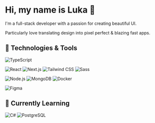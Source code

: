 # Hi, my name is Luka 👋

I'm a full-stack developer with a passion for creating beautiful UI.

Particularly love translating design into pixel perfect & blazing fast apps.

## 🔧 Technologies & Tools
![TypeScript](https://img.shields.io/badge/-TypeScript-3178C6?logo=typescript&logoColor=white&style=for-the-badge)

![React](https://img.shields.io/badge/-React-61DAFB?logo=react&logoColor=white&style=for-the-badge)
![Next.js](https://img.shields.io/badge/-Next.js-000000?logo=next.js&logoColor=white&style=for-the-badge)
![Tailwind CSS](https://img.shields.io/badge/-TailwindCSS-06B6D4?logo=tailwindcss&logoColor=white&style=for-the-badge)
![Sass](https://img.shields.io/badge/-Sass-CC6699?logo=sass&logoColor=white&style=for-the-badge)

![Node.js](https://img.shields.io/badge/-Node.js-339933?logo=node.js&logoColor=white&style=for-the-badge)
![MongoDB](https://img.shields.io/badge/-MongoDB-47A248?logo=mongodb&logoColor=white&style=for-the-badge)
![Docker](https://img.shields.io/badge/-Docker-2496ED?logo=docker&logoColor=white&style=for-the-badge)

![Figma](https://img.shields.io/badge/-Figma-F24E1E?logo=figma&logoColor=white&style=for-the-badge)

## 🧠 Currently Learning
![C#](https://img.shields.io/badge/-C%23-239120?logo=c-sharp&logoColor=white&style=for-the-badge)
![PostgreSQL](https://img.shields.io/badge/-PostgreSQL-4169E1?logo=postgresql&logoColor=white&style=for-the-badge)
